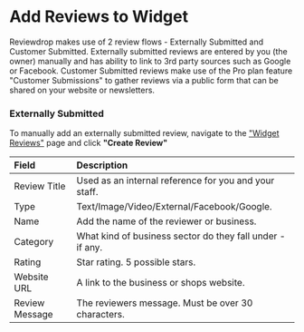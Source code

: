 # Add Reviews to Widget

Reviewdrop makes use of 2 review flows - Externally Submitted and Customer Submitted. Externally submitted reviews are entered by you \(the owner\) manually and has ability to link to 3rd party sources such as Google or Facebook. Customer Submitted reviews make use of the Pro plan feature "Customer Submissions" to gather reviews via a public form that can be shared on your website or newsletters.

### Externally Submitted

To manually add an externally submitted review, navigate to the ["Widget Reviews"](https://reviewdrop.io/dashboard) page and click **"Create Review"** 

| Field | Description |
| :--- | :--- |
| Review Title | Used as an internal reference for you and your staff. |
| Type | Text/Image/Video/External/Facebook/Google. |
| Name | Add the name of the reviewer or business. |
| Category | What kind of business sector do they fall under - if any. |
| Rating | Star rating. 5 possible stars. |
| Website URL | A link to the business or shops website. |
| Review Message | The reviewers message. Must be over 30 characters. |





